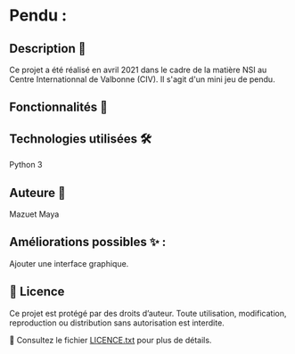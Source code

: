 # Pendu :

## Description 📌
Ce projet a été réalisé en avril 2021 dans le cadre de la matière NSI au Centre Internationnal de Valbonne (CIV).
Il s'agit d'un mini jeu de pendu.

## Fonctionnalités 🎯

## Technologies utilisées 🛠
Python 3

## Auteure 👥
Mazuet Maya

## Améliorations possibles ✨ : 
Ajouter une interface graphique.

## 📜 Licence  
Ce projet est protégé par des droits d’auteur. Toute utilisation, modification, reproduction ou distribution sans autorisation est interdite.  

🔗 Consultez le fichier [LICENCE.txt](LICENCE.txt) pour plus de détails.  
